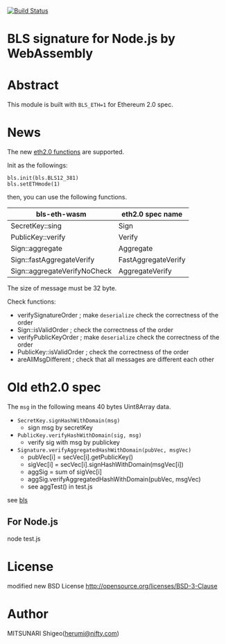 [![Build Status](https://travis-ci.org/herumi/bls-eth-wasm.png)](https://travis-ci.org/herumi/bls-eth-wasm)
# BLS signature for Node.js by WebAssembly

# Abstract
This module is built with `BLS_ETH=1` for Ethereum 2.0 spec.

# News
The new [eth2.0 functions](https://github.com/ethereum/eth2.0-specs/blob/dev/specs/phase0/beacon-chain.md#bls-signatures) are supported.

Init as the followings:

```
bls.init(bls.BLS12_381)
bls.setETHmode(1)
```

then, you can use the following functions.

bls-eth-wasm | eth2.0 spec name|
------|-----------------|
SecretKey::sing|Sign|
PublicKey::verify|Verify|
Sign::aggregate|Aggregate|
Sign::fastAggregateVerify|FastAggregateVerify|
Sign::aggregateVerifyNoCheck|AggregateVerify|

The size of message must be 32 byte.

Check functions:
- verifySignatureOrder ; make `deserialize` check the correctness of the order
- Sign::isValidOrder ; check the correctness of the order
- verifyPublicKeyOrder ; make `deserialize` check the correctness of the order
- PublicKey::isValidOrder ; check the correctness of the order
- areAllMsgDifferent ; check that all messages are different each other


# Old eth2.0 spec
The `msg` in the following means 40 bytes Uint8Array data.
- `SecretKey.signHashWithDomain(msg)`
  - sign msg by secretKey
- `PublicKey.verifyHashWithDomain(sig, msg)`
  - verify sig with msg by publickey
- `Signature.verifyAggregatedHashWithDomain(pubVec, msgVec)`
  - pubVec[i] = secVec[i].getPublicKey()
  - sigVec[i] = secVec[i].signHashWithDomain(msgVec[i])
  - aggSig = sum of sigVec[i]
  - aggSig.verifyAggregatedHashWithDomain(pubVec, msgVec)
  - see aggTest() in test.js

see [bls](https://github.com/herumi/bls)

## For Node.js
node test.js

# License

modified new BSD License
http://opensource.org/licenses/BSD-3-Clause

# Author

MITSUNARI Shigeo(herumi@nifty.com)
